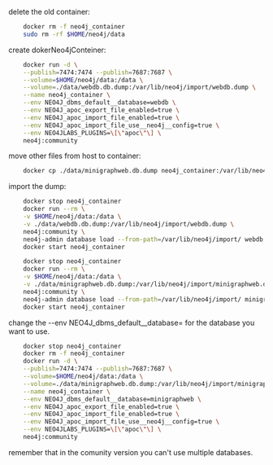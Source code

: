 delete the old container:
```bash
    docker rm -f neo4j_container
    sudo rm -rf $HOME/neo4j/data
```

create dokerNeo4jConteiner:
```bash
    docker run -d \
    --publish=7474:7474 --publish=7687:7687 \
    --volume=$HOME/neo4j/data:/data \
    --volume=./data/webdb.db.dump:/var/lib/neo4j/import/webdb.dump \
    --name neo4j_container \
    --env NEO4J_dbms_default__database=webdb \
    --env NEO4J_apoc_export_file_enabled=true \
    --env NEO4J_apoc_import_file_enabled=true \
    --env NEO4J_apoc_import_file_use__neo4j__config=true \
    --env NEO4JLABS_PLUGINS=\[\"apoc\"\] \
    neo4j:community
```

move other files from host to container:
```bash
    docker cp ./data/minigraphweb.db.dump neo4j_container:/var/lib/neo4j/import/minigraphweb.dump
```

import the dump:
```bash
    docker stop neo4j_container
    docker run --rm \
    -v $HOME/neo4j/data:/data \
    -v ./data/webdb.db.dump:/var/lib/neo4j/import/webdb.dump \
    neo4j:community \
    neo4j-admin database load --from-path=/var/lib/neo4j/import/ webdb --overwrite-destination=true
    docker start neo4j_container
```

```bash
    docker stop neo4j_container
    docker run --rm \
    -v $HOME/neo4j/data:/data \
    -v ./data/minigraphweb.db.dump:/var/lib/neo4j/import/minigraphweb.dump \
    neo4j:community \
    neo4j-admin database load --from-path=/var/lib/neo4j/import/ minigraphweb --overwrite-destination=true 
    docker start neo4j_container
```

change the --env NEO4J_dbms_default__database= for the database you want to use.
```bash
    docker stop neo4j_container
    docker rm -f neo4j_container
    docker run -d \
    --publish=7474:7474 --publish=7687:7687 \
    --volume=$HOME/neo4j/data:/data \
    --volume=./data/minigraphweb.db.dump:/var/lib/neo4j/import/minigraphweb.dump \
    --name neo4j_container \
    --env NEO4J_dbms_default__database=minigraphweb \
    --env NEO4J_apoc_export_file_enabled=true \
    --env NEO4J_apoc_import_file_enabled=true \
    --env NEO4J_apoc_import_file_use__neo4j__config=true \
    --env NEO4JLABS_PLUGINS=\[\"apoc\"\] \
    neo4j:community
```

remember that in the comunity version you can't use multiple databases.
